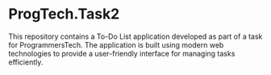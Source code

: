 # ProgTech.Task2
This repository contains a To-Do List application developed as part of a task for ProgrammersTech. The application is built using modern web technologies to provide a user-friendly interface for managing tasks efficiently.
